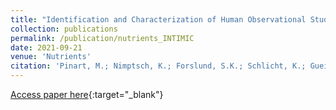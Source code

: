 ```yaml
---
title: "Identification and Characterization of Human Observational Studies in Nutritional Epidemiology on Gut Microbiomics for Joint Data Analysis"
collection: publications
permalink: /publication/nutrients_INTIMIC
date: 2021-09-21
venue: 'Nutrients'
citation: 'Pinart, M.; Nimptsch, K.; Forslund, S.K.; Schlicht, K.; Gueimonde, M.; Brigidi, P.; Turroni, S.; Ahrens, W.; Hebestreit, A.; Wolters, M.; Dötsch, A.; Nöthlings, U.; Oluwagbemigun, K.; Cuadrat, R.R.C.; Schulze, M.B.; Standl, M.; Schloter, M.; De Angelis, M.; Iozzo, P.; Guzzardi, M.A.; Vlaemynck, G.; Penders, J.; Jonkers, D.M.A.E.; Stemmer, M.; Chiesa, G.; Cavalieri, D.; De Filippo, C.; Ercolini, D.; De Filippis, F.; Ribet, D.; Achamrah, N.; Tavolacci, M.-P.; Déchelotte, P.; Bouwman, J.; Laudes, M.; Pischon, T. Identification and Characterization of Human Observational Studies in Nutritional Epidemiology on Gut Microbiomics for Joint Data Analysis. Nutrients 2021, 13, 3292. https://doi.org/10.3390/nu13093292' 
---
```

[Access paper here](https://www.mdpi.com/2072-6643/13/9/3292){:target="_blank"}
